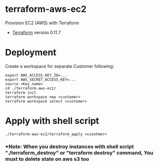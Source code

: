 # terraform-aws-ec2
Provision EC2 (AWS) with Terraform

- [Terraform](https://www.terraform.io/downloads.html) version 0.11.7

# Deployment 
Create a workspace for separate Customer following: 

    export AWS_ACCESS_KEY_ID=...
    export AWS_SECRET_ACCESS_KEY=...
    source <Key_name>
    cd ./terraform-aws-ec2/
    terraform init
    terraform workspace new <customer>
    terraform workspace select <customer>

# Apply with shell script
    ./terraform-aws-ec2/terraform_apply <cusotmer>


### *Note: When you destroy instances with shell script "./terraform_destroy" or "terraform destroy" command, You must to delete state on aws s3 too

